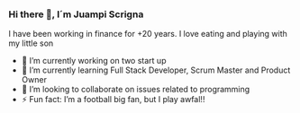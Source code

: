 ### Hi there 👋, I´m Juampi Scrigna 

I have been working in finance for +20 years. I love eating and playing with my little son

- 🔭 I’m currently working on two start up
- 🌱 I’m currently learning Full Stack Developer, Scrum Master and Product Owner
- 👯 I’m looking to collaborate on issues related to programming
- ⚡ Fun fact: I’m a football big fan, but I play awfal!!

